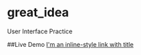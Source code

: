 # great_idea
User Interface Practice

##Live Demo
[I'm an inline-style link with title](https://www.thewebbranch.com "The Web Branch")
